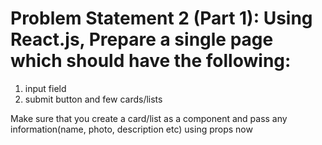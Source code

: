 # Problem Statement 2 (Part 1): Using React.js, Prepare a single page which should have the following:
 1. input field
 2. submit button and few cards/lists

Make sure that you create a card/list as a component and pass any information(name, photo, description etc) using props now
